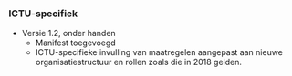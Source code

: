 ### ICTU-specifiek

- Versie 1.2, onder handen
  - Manifest toegevoegd
  - ICTU-specifieke invulling van maatregelen aangepast aan nieuwe organisatiestructuur en rollen zoals die in 2018 gelden.
